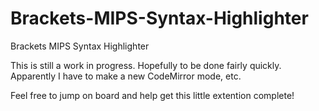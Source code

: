 # Brackets-MIPS-Syntax-Highlighter
Brackets MIPS Syntax Highlighter

This is still a work in progress. Hopefully to be done fairly quickly. Apparently I have to make a new CodeMirror mode, etc.

Feel free to jump on board and help get this little extention complete!
